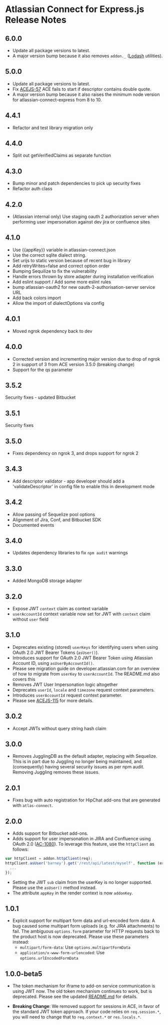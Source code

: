 # Atlassian Connect for Express.js Release Notes

## 6.0.0

* Update all package versions to latest.
* A major version bump because it also removes `addon._` ([Lodash](https://lodash.com/) utilities).

## 5.0.0

* Update all package versions to latest.
* Fix [ACEJS-57](https://ecosystem.atlassian.net/browse/ACEJS-57) ACE fails to  start if descriptor contains double quote.
* A major version bump because it also raises the minimum node version for atlassian-connect-express from 8 to 10.

## 4.4.1

* Refactor and test library migration only

## 4.4.0

* Split out getVerifiedClaims as separate function

## 4.3.0

* Bump minor and patch dependencies to pick up security fixes
* Refactor auth class

## 4.2.0

* (Atlassian internal only) Use staging oauth 2 authorization server when performing user impersonation against dev jira or confluence sites

## 4.1.0
* Use {{appKey}} variable in atlassian-connect.json
* Use the correct sqlite dialect string.
* Set urijs to static version because of recent bug in library
* Add retryWrites=false and correct option order
* Bumping Sequilize to fix the vulnerability
* Handle errors thrown by store adapter during installation verification
* Add eslint support / Add some more eslint rules
* bump atlassian-oauth2 for new oauth-2-authorisation-server service URL
* Add back colors import
* Allow the import of dialectOptions via config

## 4.0.1

* Moved ngrok dependency back to dev

## 4.0.0

* Corrected version and incrementing major version due to drop of ngrok 2 in support of 3 from ACE version 3.5.0 (breaking change)
* Support for the qs parameter

## 3.5.2

Security fixes - updated Bitbucket

## 3.5.1

Security fixes

## 3.5.0

* Fixes dependency on ngrok 3, and drops support for ngrok 2

## 3.4.3

* Add descriptor validator - app developer should add a 'validateDescriptor' in config file to enable this in development mode

## 3.4.2

* Allow passing of Sequelize pool options
* Alignment of Jira, Conf, and Bitbucket SDK
* Documented events

## 3.4.0

* Updates dependency libraries to fix `npm audit` warnings

## 3.3.0

* Added MongoDB storage adapter

## 3.2.0

* Expose JWT `context` claim as context variable
* `userAccountId` context variable now set for JWT with `context` claim without `user` field

## 3.1.0

* Deprecates existing (stored) `userKeys` for identifying users when using OAuth 2.0 JWT Bearer Tokens (`asUser()`).
* Introduces support for OAuth 2.0 JWT Bearer Token using Atlassian Account ID, using `asUserByAccountId()`.
* Please see migration guide on developer.atlassian.com for an overview of how to migrate from `userKey`
to `userAccountId`. The README.md also covers this
* Removes JWT User Impersonation logic altogether
* Deprecates `userId`, `locale` and `timezone` request context parameters.
* Introduces `userAccountId` request context parameter.
* Please see [ACEJS-115](https://ecosystem.atlassian.net/browse/ACEJS-115) for more details.

## 3.0.2

* Accept JWTs without query string hash claim

## 3.0.0

* Removes JugglingDB as the default adapter, replacing with Sequelize. This is in part due to Juggling
no longer being maintained, and (consequently) having several security issues as per npm audit. Removing
Juggling removes these issues.

## 2.0.1

* Fixes bug with auto registration for HipChat add-ons that are generated with `atlas-connect`.

## 2.0.0

* Adds support for Bitbucket add-ons.
* Adds support for user impersonation in JIRA and Confluence using OAuth 2.0
([AC-1080](https://ecosystem.atlassian.net/browse/AC-1080)).
To leverage this feature, use the `httpClient` as follows:

```javascript
var httpClient = addon.httpClient(req);
httpClient.asUser('barney').get('/rest/api/latest/myself', function (err, res, body) {
  ...
});
```

* Setting the JWT `sub` claim from the userKey is no longer supported. Please use the `asUser()` method instead.
* The attribute `appKey` in the render context is now `addonKey`.

## 1.0.1

* Explicit support for multipart form data and url-encoded form data: A bug caused some multipart form uploads (e.g.
for JIRA attachments) to fail. The ambiguous `options.form` parameter for HTTP requests back to the product host is
now deprecated. Please use these parameters instead:
  * `multipart/form-data`: Use `options.multipartFormData`
  * `application/x-www-form-urlencoded`: Use `options.urlEncodedFormData`

## 1.0.0-beta5

* The token mechanism for iframe to add-on service communication is using JWT now. The old token mechanism continues to
work, but is deprecated. Please see the updated [README.md](README.md) for details.

* __Breaking Change__: We removed support for sessions in ACE, in favor of the standard JWT token approach.
If your code relies on `req.session.*`, you will need to change that to `req.context.*` or `res.locals.*`.
